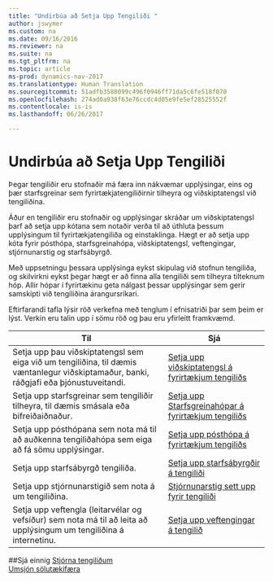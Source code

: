 ```yaml
---
title: "Undirbúa að Setja Upp Tengiliði "
author: jswymer
ms.custom: na
ms.date: 09/16/2016
ms.reviewer: na
ms.suite: na
ms.tgt_pltfrm: na
ms.topic: article
ms-prod: dynamics-nav-2017
ms.translationtype: Human Translation
ms.sourcegitcommit: 51adfb3588099c496f0946ff71da5c6fe518f070
ms.openlocfilehash: 274ad0a938f63e76ccdc4d05e9fe5ef28525552f
ms.contentlocale: is-is
ms.lasthandoff: 06/26/2017

---
```

# <a name="prepare-for-setting-up-contacts"></a>Undirbúa að Setja Upp Tengiliði 
Þegar tengiliðir eru stofnaðir má færa inn nákvæmar upplýsingar, eins og þær starfsgreinar sem fyrirtækjatengiliðirnir tilheyra og viðskiptatengsl við tengiliðina.

Áður en tengiliðir eru stofnaðir og upplýsingar skráðar um viðskiptatengsl þarf að setja upp kótana sem notaðir verða til að úthluta þessum upplýsingum til fyrirtækjatengiliða og einstaklinga. Hægt er að setja upp kóta fyrir pósthópa, starfsgreinahópa, viðskiptatengsl, veftengingar, stjórnunarstig og starfsábyrgð.

Með uppsetningu þessara upplýsinga eykst skipulag við stofnun tengiliða, og skilvirkni eykst þegar hægt er að finna alla tengiliði sem tilheyra tilteknum hóp. Allir hópar í fyrirtækinu geta nálgast þessar upplýsingar sem gerir samskipti við tengiliðina árangursríkari.

Eftirfarandi tafla lýsir röð verkefna með tenglum í efnisatriði þar sem þeim er lýst. Verkin eru talin upp í sömu röð og þau eru yfirleitt framkvæmd.

|Til |Sjá |
|---|----|
|Setja upp þau viðskiptatengsl sem eiga við um tengiliðina, til dæmis væntanlegur viðskiptamaður, banki, ráðgjafi eða þjónustuveitandi.|[Setja upp viðskiptatengsl á fyrirtækjum tengiliðs](marketing-business-relations.md)|
|Setja upp starfsgreinar sem tengiliðir tilheyra, til dæmis smásala eða bifreiðaiðnaður.|[Setja upp Starfsgreinahópar á fyrirtækjum tengiliðs](marketing-industry-groups.md)|
|Setja upp pósthópana sem nota má til að auðkenna tengiliðahópa sem eiga að fá sömu upplýsingar.|[Setja upp pósthópa á fyrirtækjum tengiliðs](marketing-mailing-groups.md)|
|Setja upp starfsábyrgð tengiliða.|[Setja upp starfsábyrgðir á tengiliði](marketing-job-responsibilities.md)|
|Setja upp stjórnunarstigið sem nota á um tengiliðina.|[Stjórnunarstig sett upp fyrir tengiliði](marketing-organizational-levels.md)|
|Setja upp veftengla (leitarvélar og vefsíður) sem nota má til að leita að upplýsingum um tengiliðina á internetinu.|[Setja upp veftengingar á tengilið](marketing-web-sources.md)|

##<a name="see-also"></a>Sjá einnig
[Stjórna tengiliðum](marketing-contacts.md)  
[Umsjón sölutækifæra](marketing-manage-sales-opportunities.md)

